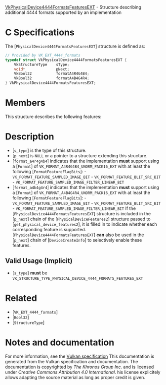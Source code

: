 [VkPhysicalDevice4444FormatsFeaturesEXT](https://www.khronos.org/registry/vulkan/specs/1.3-extensions/man/html/VkPhysicalDevice4444FormatsFeaturesEXT.html) - Structure describing additional 4444 formats supported by an implementation

# C Specifications
The [`PhysicalDevice4444FormatsFeaturesEXT`] structure is defined as:
```c
// Provided by VK_EXT_4444_formats
typedef struct VkPhysicalDevice4444FormatsFeaturesEXT {
    VkStructureType    sType;
    void*              pNext;
    VkBool32           formatA4R4G4B4;
    VkBool32           formatA4B4G4R4;
} VkPhysicalDevice4444FormatsFeaturesEXT;
```

# Members
This structure describes the following features:

# Description
- [`s_type`] is the type of this structure.
- [`p_next`] is `NULL` or a pointer to a structure extending this structure.
- [`format_a4r4g4b4`] indicates that the implementation  **must**  support using a [`Format`] of `VK_FORMAT_A4R4G4B4_UNORM_PACK16_EXT` with at least the following [`FormatFeatureFlagBits`]:  - `VK_FORMAT_FEATURE_SAMPLED_IMAGE_BIT`  - `VK_FORMAT_FEATURE_BLIT_SRC_BIT`  - `VK_FORMAT_FEATURE_SAMPLED_IMAGE_FILTER_LINEAR_BIT` 
- [`format_a4b4g4r4`] indicates that the implementation  **must**  support using a [`Format`] of `VK_FORMAT_A4B4G4R4_UNORM_PACK16_EXT` with at least the following [`FormatFeatureFlagBits`]:  - `VK_FORMAT_FEATURE_SAMPLED_IMAGE_BIT`  - `VK_FORMAT_FEATURE_BLIT_SRC_BIT`  - `VK_FORMAT_FEATURE_SAMPLED_IMAGE_FILTER_LINEAR_BIT` 
If the [`PhysicalDevice4444FormatsFeaturesEXT`] structure is included in the [`p_next`] chain of the
[`PhysicalDeviceFeatures2`] structure passed to
[`get_physical_device_features2`], it is filled in to indicate whether each
corresponding feature is supported.
[`PhysicalDevice4444FormatsFeaturesEXT`] **can**  also be used in the [`p_next`] chain of
[`DeviceCreateInfo`] to selectively enable these features.
## Valid Usage (Implicit)
-  [`s_type`] **must**  be `VK_STRUCTURE_TYPE_PHYSICAL_DEVICE_4444_FORMATS_FEATURES_EXT`

# Related
- [`VK_EXT_4444_formats`]
- [`Bool32`]
- [`StructureType`]

# Notes and documentation
For more information, see the [Vulkan specification](https://www.khronos.org/registry/vulkan/specs/1.3-extensions/html/vkspec.html)
This documentation is generated from the Vulkan specification and documentation.
The documentation is copyrighted by *The Khronos Group Inc.* and is licensed under *Creative Commons Attribution 4.0 International*.
his license explicitely allows adapting the source material as long as proper credit is given.
        